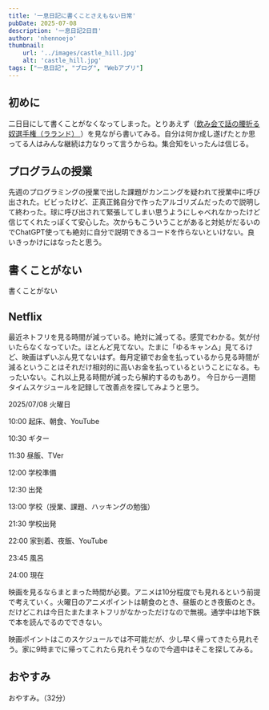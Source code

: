 ```yaml
---
title: '一息日記に書くことさえもない日常'
pubDate: 2025-07-08
description: '一息日記2日目'
author: 'nhennoejo'
thumbnail:
    url: '../images/castle_hill.jpg'
    alt: 'castle_hill.jpg'
tags: ["一息日記", "ブログ", "Webアプリ"]
---
```


## 初めに

二日目にして書くことがなくなってしまった。とりあえず（[飲み会で話の腰折る奴選手権（ラランド）
](https://youtu.be/HEYWRcz9-vs?si=82v0qmPmFJodlTIv)）を見ながら書いてみる。自分は何か成し遂げたとか思ってる人はみんな継続は力なりって言うからね。集合知をいったんは信じる。

## プログラムの授業

先週のプログラミングの授業で出した課題がカンニングを疑われて授業中に呼び出された。ビビったけど、正真正銘自分で作ったアルゴリズムだったので説明して終わった。球に呼び出されて緊張してしまい思うようにしゃべれなかったけど信じてくれたっぽくて安心した。次からもこういうことがあると対処がだるいのでChatGPT使っても絶対に自分で説明できるコードを作らないといけない。良いきっかけにはなったと思う。

## 書くことがない

書くことがない

## Netflix

最近ネトフリを見る時間が減っている。絶対に減ってる。感覚でわかる。気が付いたらなくなっていた。ほとんど見てない。たまに「ゆるキャン△」見てるけど、映画はずいぶん見てないはず。毎月定額でお金を払っているから見る時間が減るということはそれだけ相対的に高いお金を払っているということになる。もったいない。これ以上見る時間が減ったら解約するのもあり。
今日から一週間タイムスケジュールを記録して改善点を探してみようと思う。

2025/07/08 火曜日

10:00 起床、朝食、YouTube

10:30 ギター

11:30 昼飯、TVer

12:00 学校準備

12:30 出発

13:00 学校（授業、課題、ハッキングの勉強）

21:30 学校出発

22:00 家到着、夜飯、YouTube

23:45 風呂

24:00 現在

映画を見るならまとまった時間が必要。アニメは10分程度でも見れるという前提で考えていく。火曜日のアニメポイントは朝食のとき、昼飯のとき夜飯のとき。だけどこれは今日たまたまネトフリがなかっただけなので無視。通学中は地下鉄で本を読んでるのでできない。

映画ポイントはこのスケジュールでは不可能だが、少し早く帰ってきたら見れそう。家に9時までに帰ってこれたら見れそうなので今週中はそこを探してみる。

## おやすみ
おやすみ。（32分）